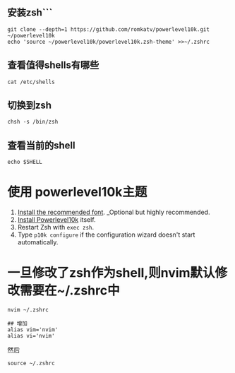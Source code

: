 ## 安装zsh```

```
git clone --depth=1 https://github.com/romkatv/powerlevel10k.git ~/powerlevel10k
echo 'source ~/powerlevel10k/powerlevel10k.zsh-theme' >>~/.zshrc
```

## 查看值得shells有哪些

```
cat /etc/shells
```


## 切换到zsh

```
chsh -s /bin/zsh
```


## 查看当前的shell

```
echo $SHELL
```

# 使用 powerlevel10k主题
1.  [Install the recommended font](https://github.com/romkatv/powerlevel10k#meslo-nerd-font-patched-for-powerlevel10k). _Optional but highly recommended.
3.  [Install Powerlevel10k](https://github.com/romkatv/powerlevel10k#installation) itself.
4.  Restart Zsh with `exec zsh`.
5.  Type `p10k configure` if the configuration wizard doesn't start automatically.

# 一旦修改了zsh作为shell,则nvim默认修改需要在~/.zshrc中
```
nvim ~/.zshrc

## 增加
alias vim='nvim'
alias vi='nvim'
```

然后
```
source ~/.zshrc
```